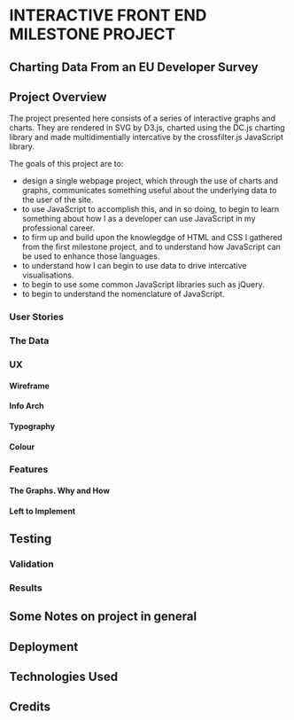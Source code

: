 # INTERACTIVE FRONT END MILESTONE PROJECT

## Charting Data From an EU Developer Survey

## Project Overview

The project presented here consists of a series of interactive graphs and charts. They are rendered in SVG by D3.js, charted using the DC.js charting library and made multidimentially intercative by the crossfilter.js JavaScript library. 

The goals of this project are to:

 - design a single webpage project, which through the use of charts and graphs, communicates something useful about the underlying data to the user of the site.
 - to use JavaScript to accomplish this, and in so doing, to begin to learn something about how I as a developer can use JavaScript in my professional career.
 - to firm up and build upon the knowlegdge of HTML and CSS I gathered from the first milestone project, and to understand how JavaScript can be used to enhance those languages.
- to understand how I can begin to use data to drive intercative visualisations.
- to begin to use some common JavaScript libraries such as jQuery.
- to begin to understand the nomenclature of JavaScript.

### User Stories

### The Data

### UX

#### Wireframe
#### Info Arch
#### Typography
#### Colour

### Features

#### The Graphs. Why and How

#### Left to Implement

## Testing

### Validation

### Results

## Some Notes on project in general

## Deployment

## Technologies Used

## Credits




